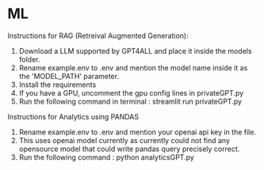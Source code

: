 # ML
Instructions for RAG (Retreival Augmented Generation):
1. Download a LLM supported by GPT4ALL and place it inside the models folder.
2. Rename example.env to .env and mention the model name inside it as the 'MODEL_PATH' parameter.
3. Install the requirements
4. If you have a GPU, uncomment the gpu config lines in privateGPT.py
5. Run the following command in terminal : streamlit run privateGPT.py

Instructions for Analytics using PANDAS
1. Rename example.env to .env and mention your openai api key in the file.
2. This uses openai model currently as currently could not find any opensource model that could write pandas query precisely correct.
3. Run the following command : python analyticsGPT.py
